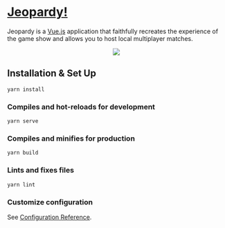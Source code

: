 # [Jeopardy!](https://jeopardy.chrisrobertsweb.dev/)

Jeopardy is a [Vue.js](https://vuejs.org/) application that faithfully recreates the experience of the game show and allows you to host local multiplayer matches.

<p align="center">
  <img src="https://chrisrobertsweb.dev/github/jeopardy.jpg">
</p>

## Installation & Set Up
```
yarn install
```

### Compiles and hot-reloads for development
```
yarn serve
```

### Compiles and minifies for production
```
yarn build
```

### Lints and fixes files
```
yarn lint
```

### Customize configuration
See [Configuration Reference](https://cli.vuejs.org/config/).
